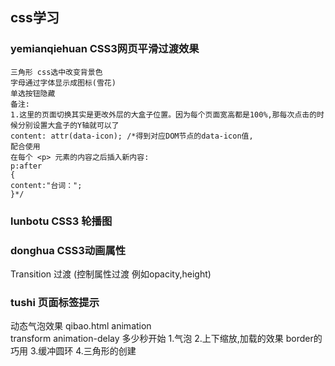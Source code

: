 ## css学习

### yemianqiehuan CSS3网页平滑过渡效果
```
三角形 css选中改变背景色 
字母通过字体显示成图标(雪花)
单选按钮隐藏
备注:
1.这里的页面切换其实是更改外层的大盒子位置。因为每个页面宽高都是100%,那每次点击的时候分别设置大盒子的Y轴就可以了
content: attr(data-icon); /*得到对应DOM节点的data-icon值,
配合使用
在每个 <p> 元素的内容之后插入新内容:
p:after
{ 
content:"台词：";
}*/
```

### lunbotu CSS3 轮播图


### donghua CSS3动画属性
Transition 过渡 (控制属性过渡 例如opacity,height)

### tushi 页面标签提示
动态气泡效果 qibao.html
animation  
transform 
animation-delay 多少秒开始
1.气泡
2.上下缩放,加载的效果
border的巧用
3.缓冲圆环
4.三角形的创建



 
